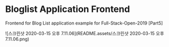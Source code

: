 # Bloglist Application Frontend
Frontend for Blog List application example for Full-Stack-Open-2019 [Part5]

![스크린샷 2020-03-15 오후 7.11.06](README.assets/스크린샷 2020-03-15 오후 7.11.06.png)